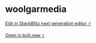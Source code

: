 # woolgarmedia

[Edit in StackBlitz next generation editor ⚡️](https://stackblitz.com/~/github.com/calWoolgar/woolgarmedia)

[Open in bolt.new ⚡️](https://bolt.new/github.com/calWoolgar/woolgarmedia)

